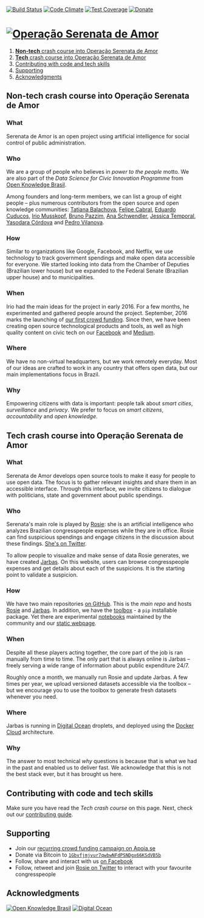 [![Build Status](https://img.shields.io/travis/okfn-brasil/serenata-de-amor/main.svg)](https://travis-ci.org/okfn-brasil/serenata-de-amor)
[![Code Climate](https://img.shields.io/codeclimate/maintainability-percentage/okfn-brasil/serenata-de-amor.svg)](https://codeclimate.com/github/okfn-brasil/serenata-de-amor)
[![Test Coverage](https://img.shields.io/codeclimate/coverage/okfn-brasil/serenata-de-amor.svg)](https://codeclimate.com/github/okfn-brasil/serenata-de-amor/test_coverage)
[![Donate](https://img.shields.io/badge/donate-apoia.se-EB4A3B.svg)](https://apoia.se/serenata)

# [![Operação Serenata de Amor](docs/logo.png)](https://serenata.ai/en)

1. [**Non-tech** crash course into Operação Serenata de Amor](#non-tech-crash-course-into-operação-serenata-de-amor)
2. [**Tech** crash course into Operação Serenata de Amor](#tech-crash-course-into-operação-serenata-de-amor)
3. [Contributing with code and tech skills](#contributing-with-code-and-tech-skills)
4. [Supporting](#supporting)
5. [Acknowledgments](#acknowledgments)

## Non-tech crash course into Operação Serenata de Amor

### What

Serenata de Amor is an open project using artificial intelligence for social control of public administration.

### Who

We are a group of people who believes in _power to the people_ motto. We are also part of the _Data Science for Civic Innovation Programme_ from [Open Knowledge Brasil](http://br.okfn.org).

Among founders and long-term members, we can list a group of eight people – plus numerous contributors from the open source and open knowledge communities:  [Tatiana Balachova](https://tatianasb.ru), [Felipe Cabral](https://twitter.com/felipebcabral), [Eduardo Cuducos](https://cuducos.me),  [Irio Musskopf](https://iriomk.com), [Bruno Pazzim](http://brunopazzim.com/), [Ana Schwendler](http://anaschwendler.com/), [Jessica Temporal](http://jtemporal.com/), [Yasodara Córdova](https://twitter.com/yaso) and [Pedro Vilanova](https://twitter.com/pedrovilanova).

### How

Similar to organizations like Google, Facebook, and Netflix, we use technology to track government spendings and make open data accessible for everyone. We started looking into data from the Chamber of Deputies (Brazilian lower house) but we expanded to the Federal Senate (Brazilian upper house) and to municipalities.

### When

Irio had the main ideas for the project in early 2016. For a few months, he experimented and gathered people around the project. September, 2016 marks the launching of [our first crowd funding](https://catarse.me/serenata). Since then, we have been creating open source technological products and tools, as well as high quality content on civic tech on our [Facebook](https://fb.com/operacaoserenatadeamor) and [Medium](https://medium.com/serenata).

### Where

We have no non-virtual headquarters, but we work remotely everyday. Most of our ideas are crafted to work in any country that offers open data, but our main implementations focus in Brazil.

### Why

Empowering citizens with data is important: people talk about _smart cities_, _surveillance_ and _privacy_. We prefer to focus on _smart citizens_, _accountability_ and _open knowledge_.

## Tech crash course into Operação Serenata de Amor

### What

Serenata de Amor develops open source tools to make it easy for people to use open data. The focus is to gather relevant insights and share them in an accessible interface. Through this interface, we invite citizens to dialogue with politicians, state and government about public spendings.

### Who

Serenata's main role is played by [Rosie](rosie/README.md): she is an artificial intelligence who analyzes Brazilian congresspeople expenses while they are in office. Rosie can find suspicious spendings and engage citizens in the discussion about these findings. [She's on Twitter](https://twitter.com/RosieDaSerenata).

To allow people to visualize and make sense of data Rosie generates, we have created [Jarbas](jarbas/README.md). On this website, users can browse congresspeople expenses and get details about each of the suspicions. It is the starting point to validate a suspicion.

### How

We have two main repositories [on GitHub](https://github.com/okfn-brasil). This is the _main repo_ and hosts [Rosie](rosie/README.md) and [Jarbas](jarbas/README.md). In addition, we have the [toolbox](https://github.com/okfn-brasil/serenata-toolbox) - a `pip` installable package. Yet there are experimental [notebooks](https://github.com/okfn-brasil/notebooks) maintained by the community and our [static webpage](https://github.com/okfn-brasil/serenata-website).

### When

Despite all these players acting together, the core part of the job is ran manually from time to time. The only part that is always online is Jarbas – freely serving a wide range of information about public expenditure 24/7.

Roughly once a month, we manually run Rosie and update Jarbas. A few times per year, we upload versioned datasets accessible via the toolbox – but we encourage you to use the toolbox to generate fresh datasets whenever you need.

### Where

Jarbas is running in [Digital Ocean](https://digitalocean.com) droplets, and deployed using the [Docker Cloud](https://cloud.docker.com/) architecture.

### Why

The answer to most technical _why_ questions is because that is what we had in the past and enabled us to deliver fast. We acknowledge that this is not the best stack ever, but it has brought us here.

## Contributing with code and tech skills

Make sure you have read the _Tech crash course_ on this page. Next, check out our [contributing guide](CONTRIBUTING.md).

## Supporting

* Join our [recurring crowd funding campaign on Apoia.se](http://apoia.se/serenata)
* Donate via Bitcoin to [`1Gbvfjmjvur7qwbwNFdPSNDgx66KSdVB5b`](https://blockchain.info/address/1Gbvfjmjvur7qwbwNFdPSNDgx66KSdVB5b)
* Follow, share and interact with us [on Facebook](https://fb.com/operacaoserenatadeamor)
* Follow, retweet and join [Rosie on Twitter](https://twitter.com/RosieDaSerenata) to interact with your favourite congresspeople

## Acknowledgments

[![Open Knowledge Brasil](docs/okbr.png)](https://br.okfn.org) [![Digital Ocean](docs/digitalocean.png)](https://digitalocean.com)

